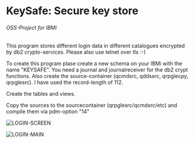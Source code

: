 # **KeySafe: Secure key store**

###### OSS-Project for IBMi

This program stores different login data in different catalogues encrypted by db2 crypto-services. Please also use telnet over tls :-)

To create this program plase create a new schema on your IBMi with the name "KEYSAFE".
You need a journal and journalreceiver for the db2 crypt functions.
Also create the source-container (qcmdsrc, qddssrc, qrpglecpy, qrpglesrc). I have used the record-length of 112.

Create the tables and views.

Copy the sources to the sourcecontainer (qrpglesrc/qcmdsrc/etc) and compile them via pdm-option "14"

![LOGIN-SCREEN](https://github.com/PantalonOrange/KEYSAFE/blob/master/keysafe_login.png)

![LOGIN-MAIN](https://github.com/PantalonOrange/KEYSAFE/blob/master/keysafe_main.png)

